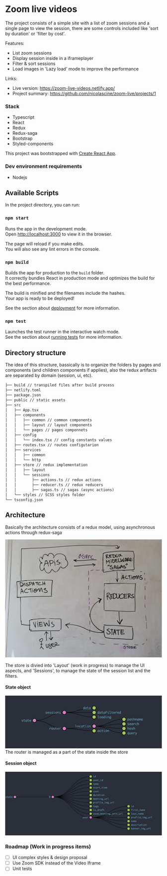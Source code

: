 # Zoom live videos

The project consists of a simple site with a list of zoom sessions and a single page to view the session, there are some controls included like 'sort by duration' or 'filter by cost'.

Features:

- List zoom sessions
- Display session inside in a iframeplayer
- Filter & sort sessions
- Load images in 'Lazy load' mode to improve the performance

Links:

- Live version: https://zoom-live-videos.netlify.app/
- Project summary: https://github.com/nicolascine/zoom-live/projects/1

### Stack

- Typescript
- React
- Redux
- Redux-saga
- Bootstrap
- Styled-components

This project was bootstrapped with [Create React App](https://github.com/facebook/create-react-app).

### Dev environment requirements

- Nodejs

## Available Scripts

In the project directory, you can run:

### `npm start`

Runs the app in the development mode.\
Open [http://localhost:3000](http://localhost:3000) to view it in the browser.

The page will reload if you make edits.\
You will also see any lint errors in the console.

### `npm build`

Builds the app for production to the `build` folder.\
It correctly bundles React in production mode and optimizes the build for the best performance.

The build is minified and the filenames include the hashes.\
Your app is ready to be deployed!

See the section about [deployment](https://facebook.github.io/create-react-app/docs/deployment) for more information.

### `npm test`

Launches the test runner in the interactive watch mode.\
See the section about [running tests](https://facebook.github.io/create-react-app/docs/running-tests) for more information.

## Directory structure

The idea of this structure, bassically is to organize the folders by pages and components (and children components if applies), also the redux artifacts are separated by domain (session, ui, etc).

```
├── build // transpiled files after build process
├── netlify.toml
├── package.json
├── public // static assets
├── src
│   ├── App.tsx
│   ├── components
│   │   ├── common // common components
│   │   ├── layout // layout components
│   │   └── pages // pages componnets
│   ├── config
│   │   └── index.tsx // config constants values
│   ├── routes.tsx // routes configutarion
│   ├── services
│   │   ├── common
│   │   └── http
│   ├── store // redux implementation
│   │   ├── layout
│   │   └── sessions
│   │       ├── actions.ts // redux actions
│   │       ├── reducer.ts // redux reducers
│   │       ├── sagas.ts // sagas (async actions)
│   └── styles // SCSS styles folder
└── tsconfig.json
```

## Architecture

Basically the architecture consists of a redux model, using asynchronous actions through redux-saga

![diagram](https://raw.githubusercontent.com/nicolascine/zoom-live/main/public/diagram.jpg)

The store is divied into 'Layout' (work in progress) to manage the UI aspects, and 'Sessions', to manage the state of the session list and the filters.

#### State object

![diagram](https://raw.githubusercontent.com/nicolascine/zoom-live/main/public/state1.png)
The router is managed as a part of the state inside the store

#### Session object

![diagram](https://raw.githubusercontent.com/nicolascine/zoom-live/main/public/state2.png)

### Roadmap (Work in progress items)

- [ ] UI complex styles & design proposal
- [ ] Use Zoom SDK instead of the Video Iframe
- [ ] Unit tests
